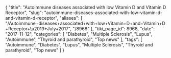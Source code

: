 {
    "title": "Autoimmune diseases associated with low Vitamin D and Vitamin D Receptor",
    "slug": "autoimmune-diseases-associated-with-low-vitamin-d-and-vitamin-d-receptor",
    "aliases": [
        "/Autoimmune+diseases+associated+with+low+Vitamin+D+and+Vitamin+D+Receptor+\u2013+July+2017",
        "/8968"
    ],
    "tiki_page_id": 8968,
    "date": "2017-11-12",
    "categories": [
        "Diabetes",
        "Multiple Sclerosis",
        "Lupus",
        "Autoimmune",
        "Thyroid and parathyroid",
        "Top news"
    ],
    "tags": [
        "Autoimmune",
        "Diabetes",
        "Lupus",
        "Multiple Sclerosis",
        "Thyroid and parathyroid",
        "Top news"
    ]
}